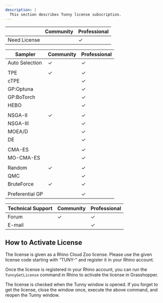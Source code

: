 ```yaml
---
description: |
  This section describes Tunny license subscription.
---
```


|              | Community | Professional |
| ------------ | --------- | ------------ |
| Need License |           | ✓            |

| Sampler         | Community | Professional |
| --------------- | --------- | ------------ |
| Auto Selection  | ✓         | ✓            |
|                 |           |              |
| TPE             | ✓         | ✓            |
| cTPE            |           | ✓            |
| GP:Optuna       |           | ✓            |
| GP:BoTorch      |           | ✓            |
| HEBO            |           | ✓            |
|                 |           |              |
| NSGA-II         | ✓         | ✓            |
| NSGA-III        |           | ✓            |
| MOEA/D          |           | ✓            |
| DE              |           | ✓            |
|                 |           |              |
| CMA-ES          |           | ✓            |
| MO-CMA-ES       |           | ✓            |
|                 |           |              |
| Random          | ✓         | ✓            |
| QMC             |           | ✓            |
| BruteForce      | ✓         | ✓            |
|                 |           |              |
| Preferential GP |           | ✓            |

| Technical Support | Community | Professional |
| ----------------- | --------- | ------------ |
| Forum             | ✓         | ✓            |
| E-mail            |           | ✓            |

## How to Activate License

The license is given as a Rhino Cloud Zoo license. Please use the given license
code starting with “TUNY-” and register it in your Rhino account.

Once the license is registered in your Rhino account, you can run the
`TunnyGetLicense` command in Rhino to activate the license in Grasshopper.

The license is checked when the Tunny window is opened. If you forget to get the
license, close the window once, execute the above command, and reopen the Tunny
window.

